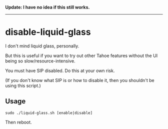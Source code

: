 
**Update: I have no idea if this still works.**

---

# disable-liquid-glass

I don't mind liquid glass, personally.

But this is useful if you want to try out other Tahoe features without the UI being so slow/resource-intensive.

You must have SIP disabled. Do this at your own risk.

(If you don't know what SIP is or how to disable it, then you shouldn't be using this script.)


## Usage

```
sudo ./liquid-glass.sh [enable|disable]
```

Then reboot.
